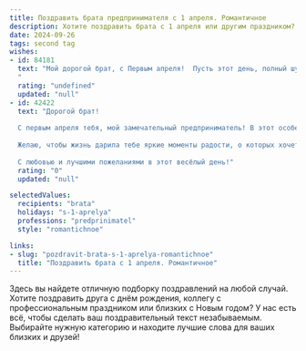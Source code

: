 ```yaml
---
title: Поздравить брата предпринимателя с 1 апреля. Романтичное
description: Хотите поздравить брата с 1 апреля или другим праздником? Наш ИИ создаст незабываемое поздравление, а вы обязательно выделитесь среди других.  
date: 2024-09-26
tags: second tag
wishes:
- id: 84181
  text: "Мой дорогой брат, с Первым апреля!  Пусть этот день, полный шуток и неожиданностей, станет началом весны не только в календаре, но и в твоей душе, наполненной любовью к своему делу, к семье и ко всему прекрасному. Твой предпринимательский талант – это волшебство, которое ты творишь каждый день,  и я восхищаюсь твоей целеустремлённостью и силой.  Пусть удача будет твоей верной спутницей, а счастье – бесконечным океаном, в котором ты будешь плавать на корабле собственных достижений. Люблю тебя!
  "
  rating: "undefined"
  updated: "null"
- id: 42422
  text: "Дорогой брат!
  
  С первым апреля тебя, мой замечательный предприниматель! В этот особенный день хочу поздравить тебя не только с праздником, но и с тем, что ты всегда смело идёшь навстречу новым возможностям, как настоящая романтическая душа. Пусть каждый твой шаг сопровождается удачей, а идеи вдохновляют, как весенний ветер.
  
  Желаю, чтобы жизнь дарила тебе яркие моменты радости, о которых хочется мечтать и которые хочется разделить с близкими. Пусть в твоем сердце живет любовь к делу и людям, и пусть твои замыслы сбываются, как по волшебству.
  
  С любовью и лучшими пожеланиями в этот весёлый день!"
  rating: "0"
  updated: "null"

selectedValues:
  recipients: "brata"
  holidays: "s-1-aprelya"
  professions: "predprinimatel"
  style: "romantichnoe"

links:
- slug: "pozdravit-brata-s-1-aprelya-romantichnoe"
  title: "Поздравить брата с 1 апреля. Романтичное"
---
```


Здесь вы найдете отличную подборку поздравлений на любой случай. 
Хотите поздравить друга с днём рождения, коллегу с профессиональным праздником или близких с Новым годом? У нас есть всё, чтобы сделать ваш поздравительный текст незабываемым. Выбирайте нужную категорию и находите лучшие слова для ваших близких и друзей!
